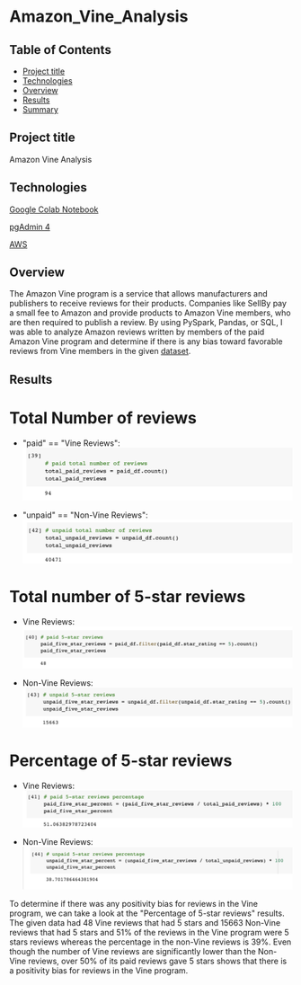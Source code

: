 # Amazon_Vine_Analysis



## Table of Contents
* [Project title](#project-title)
* [Technologies](#technologies)
* [Overview](#overview)
* [Results](#results)
* [Summary](#summary)



## Project title
Amazon Vine Analysis

## Technologies
[Google Colab Notebook](https://colab.research.google.com/)

[pgAdmin 4](https://www.pgadmin.org/download/)

[AWS](https://us-east-2.console.aws.amazon.com/console/home?region=us-east-2)

## Overview 

The Amazon Vine program is a service that allows manufacturers and publishers to receive reviews for their products. Companies like SellBy pay a small fee to Amazon and provide products to Amazon Vine members, who are then required to publish a review. By using PySpark, Pandas, or SQL, I was able to analyze Amazon reviews written by members of the paid Amazon Vine program and determine if there is any bias toward favorable reviews from Vine members in the given [dataset](https://s3.amazonaws.com/amazon-reviews-pds/tsv/amazon_reviews_us_Video_Games_v1_00.tsv.gz).

## Results


# Total Number of reviews
* "paid" == "Vine Reviews":
![](img/paid.png)

* "unpaid" == "Non-Vine Reviews":
![](img/unpaid.png)


# Total number of 5-star reviews
* Vine Reviews:
![](img/paid5star.png)

* Non-Vine Reviews:
![](img/unpaid5star.png)

# Percentage of 5-star reviews
* Vine Reviews:
![](img/paid5percent.png)

* Non-Vine Reviews:
![](img/unpaid5percent.png)



To determine if there was any positivity bias for reviews in the Vine program, we can take a look at the "Percentage of 5-star reviews" results. 
The given data had 48 Vine reviews that had 5 stars and 15663 Non-Vine reviews that had 5 stars and 51% of the reviews in the Vine program were 5 stars reviews whereas the percentage in the non-Vine reviews is 39%. Even though the number of Vine reviews are significantly lower than the Non-Vine reviews, over 50% of its paid reviews gave 5 stars shows that there is a positivity bias for reviews in the Vine program.
